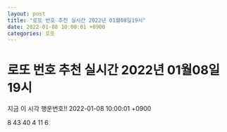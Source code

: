```yaml
---
layout: post
title: "로또 번호 추천 실시간 2022년 01월08일19시"
date: 2022-01-08 10:00:01 +0900
categories: 로또
---
```


# 로또 번호 추천 실시간 2022년 01월08일19시

지금 이 시각 행운번호!! 2022-01-08 10:00:01 +0900

 8  43  40  4  11  6 


